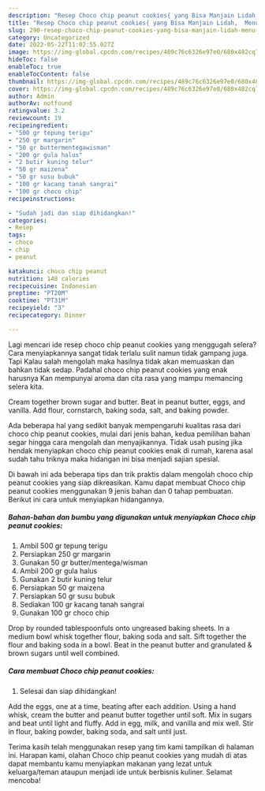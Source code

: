 ```yaml
---
description: "Resep Choco chip peanut cookies{ yang Bisa Manjain Lidah,  Menu Buat lebaran"
title: "Resep Choco chip peanut cookies{ yang Bisa Manjain Lidah,  Menu Buat lebaran"
slug: 290-resep-choco-chip-peanut-cookies-yang-bisa-manjain-lidah-menu-buat-lebaran
category: Uncategorized
date: 2022-05-22T11:02:55.027Z
image: https://img-global.cpcdn.com/recipes/489c76c6326e97e0/680x482cq70/choco-chip-peanut-cookies-foto-resep-utama.jpg
hideToc: false
enableToc: true
enableTocContent: false
thumbnail: https://img-global.cpcdn.com/recipes/489c76c6326e97e0/680x482cq70/choco-chip-peanut-cookies-foto-resep-utama.jpg
cover: https://img-global.cpcdn.com/recipes/489c76c6326e97e0/680x482cq70/choco-chip-peanut-cookies-foto-resep-utama.jpg
author: Admin
authorAv: notfound
ratingvalue: 3.2
reviewcount: 19
recipeingredient:
- "500 gr tepung terigu"
- "250 gr margarin"
- "50 gr buttermentegawisman"
- "200 gr gula halus"
- "2 butir kuning telur"
- "50 gr maizena"
- "50 gr susu bubuk"
- "100 gr kacang tanah sangrai"
- "100 gr choco chip"
recipeinstructions:

- "Sudah jadi dan siap dihidangkan!"
categories:
- Resep
tags:
- choco
- chip
- peanut

katakunci: choco chip peanut 
nutrition: 148 calories
recipecuisine: Indonesian
preptime: "PT20M"
cooktime: "PT31M"
recipeyield: "3"
recipecategory: Dinner

---
```



Lagi mencari ide resep choco chip peanut cookies yang menggugah selera? Cara menyiapkannya sangat tidak terlalu sulit namun tidak gampang juga. Tapi Kalau salah mengolah maka hasilnya tidak akan memuaskan dan bahkan tidak sedap. Padahal choco chip peanut cookies yang enak harusnya Kan mempunyai aroma dan cita rasa yang mampu memancing selera kita.


Cream together brown sugar and butter. Beat in peanut butter, eggs, and vanilla. Add flour, cornstarch, baking soda, salt, and baking powder.

Ada beberapa hal yang sedikit banyak mempengaruhi kualitas rasa dari choco chip peanut cookies, mulai dari jenis bahan, kedua pemilihan bahan segar hingga cara mengolah dan menyajikannya. Tidak usah pusing jika hendak menyiapkan choco chip peanut cookies enak di rumah, karena asal sudah tahu triknya maka hidangan ini bisa menjadi sajian spesial.


Di bawah ini ada beberapa tips dan trik praktis dalam mengolah choco chip peanut cookies yang siap dikreasikan. Kamu dapat membuat Choco chip peanut cookies menggunakan 9 jenis bahan dan 0 tahap pembuatan. Berikut ini cara untuk menyiapkan hidangannya.

<!--inarticleads1-->

##### Bahan-bahan dan bumbu yang digunakan untuk menyiapkan Choco chip peanut cookies:

1. Ambil 500 gr tepung terigu
1. Persiapkan 250 gr margarin
1. Gunakan 50 gr butter/mentega/wisman
1. Ambil 200 gr gula halus
1. Gunakan 2 butir kuning telur
1. Persiapkan 50 gr maizena
1. Persiapkan 50 gr susu bubuk
1. Sediakan 100 gr kacang tanah sangrai
1. Gunakan 100 gr choco chip


Drop by rounded tablespoonfuls onto ungreased baking sheets. In a medium bowl whisk together flour, baking soda and salt. Sift together the flour and baking soda in a bowl. Beat in the peanut butter and granulated &amp; brown sugars until well combined. 

<!--inarticleads2-->

##### Cara membuat Choco chip peanut cookies:


1. Selesai dan siap dihidangkan!

Add the eggs, one at a time, beating after each addition. Using a hand whisk, cream the butter and peanut butter together until soft. Mix in sugars and beat until light and fluffy. Add in egg, milk, and vanilla and mix well. Stir in flour, baking powder, baking soda, and salt until just. 

Terima kasih telah menggunakan resep yang tim kami tampilkan di halaman ini. Harapan kami, olahan Choco chip peanut cookies yang mudah di atas dapat membantu kamu menyiapkan makanan yang lezat untuk keluarga/teman ataupun menjadi ide untuk berbisnis kuliner. Selamat mencoba!
